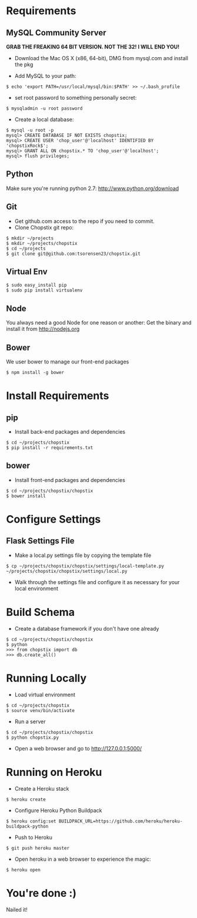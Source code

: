 Requirements
============

MySQL Community Server
----------------------

**GRAB THE FREAKING 64 BIT VERSION. NOT THE 32! I WILL END YOU!**

* Download the Mac OS X (x86, 64-bit), DMG from mysql.com and install the pkg

* Add MySQL to your path:

```$ echo 'export PATH=/usr/local/mysql/bin:$PATH' >> ~/.bash_profile```

* set root password to something personally secret:

```$ mysqladmin -u root password```

* Create a local database:

```mysql
$ mysql -u root -p
mysql> CREATE DATABASE IF NOT EXISTS chopstix;
mysql> CREATE USER 'chop_user'@'localhost' IDENTIFIED BY 'chopstixRock$';
mysql> GRANT ALL ON chopstix.* TO 'chop_user'@'localhost';
mysql> flush privileges;
```



Python
------

Make sure you're running python 2.7: http://www.python.org/download


Git
---

* Get github.com access to the repo if you need to commit.
* Clone Chopstix git repo:

```
$ mkdir ~/projects
$ mkdir ~/projects/chopstix
$ cd ~/projects
$ git clone git@github.com:tsorensen23/chopstix.git
```


Virtual Env
-----------

```
$ sudo easy_install pip
$ sudo pip install virtualenv
```

Node
----

You always need a good Node for one reason or another: Get the binary and install it from http://nodejs.org


Bower
-----

We user bower to manage our front-end packages

```
$ npm install -g bower
```

Install Requirements
====================

pip
---

* Install back-end packages and dependencies

```
$ cd ~/projects/chopstix
$ pip install -r requirements.txt
```

bower
-----

* Install front-end packages and dependencies

```
$ cd ~/projects/chopstix/chopstix
$ bower install
```


Configure Settings
==================

Flask Settings File
-------------------

* Make a local.py settings file by copying the template file

```
$ cp ~/projects/chopstix/chopstix/settings/local-template.py ~/projects/chopstix/chopstix/settings/local.py
```

* Walk through the settings file and configure it as necessary for your local environment


Build Schema
============

* Create a database framework if you don't have one already

```
$ cd ~/projects/chopstix/chopstix
$ python
>>> from chopstix import db
>>> db.create_all()
```

Running Locally
===============

* Load virtual environment

```
$ cd ~/projects/chopstix
$ source venv/bin/activate
```

* Run a server

```
$ cd ~/projects/chopstix/chopstix
$ python chopstix.py
```

* Open a web browser and go to http://127.0.0.1:5000/


Running on Heroku
=================

* Create a Heroku stack

```
$ heroku create
```

* Configure Heroku Python Buildpack

```
$ heroku config:set BUILDPACK_URL=https://github.com/heroku/heroku-buildpack-python
```

* Push to Heroku

```
$ git push heroku master
```

* Open heroku in a web browser to experience the magic:

```
$ heroku open
```

You're done :)
==============

Nailed it!

